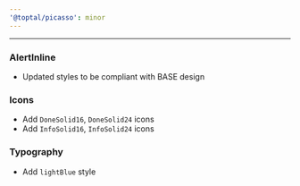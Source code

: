 ```yaml
---
'@toptal/picasso': minor
---
```


---

### AlertInline

- Updated styles to be compliant with BASE design

### Icons

- Add `DoneSolid16`, `DoneSolid24` icons
- Add `InfoSolid16`, `InfoSolid24` icons

### Typography

- Add `lightBlue` style
